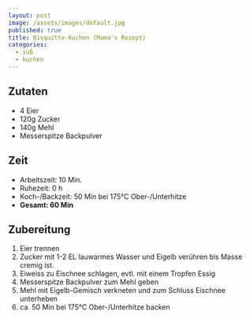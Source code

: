 ```yaml
---
layout: post
image: /assets/images/default.jpg
published: true
title: Bisquitte-Kuchen (Mama's Rezept)
categories:
  - süß
  - kuchen
---
```

## Zutaten
- 4 Eier
- 120g Zucker
- 140g Mehl
- Messerspitze Backpulver

## Zeit
- Arbeitszeit: 10 Min.
- Ruhezeit: 0 h
- Koch-/Backzeit: 50 Min bei 175°C Ober-/Unterhitze
- **Gesamt: 60 Min**

## Zubereitung
1. Eier trennen
2. Zucker mit 1-2 EL lauwarmes Wasser und Eigelb verühren bis Masse cremig ist.
3. Eiweiss zu Eischnee schlagen, evtl. mit einem Tropfen Essig
4. Messerspitze Backpulver zum Mehl geben
5. Mehl mit Eigelb-Gemisch verkneten und zum Schluss Eischnee unterheben
6. ca. 50 Min bei 175°C Ober-/Unterhitze backen
